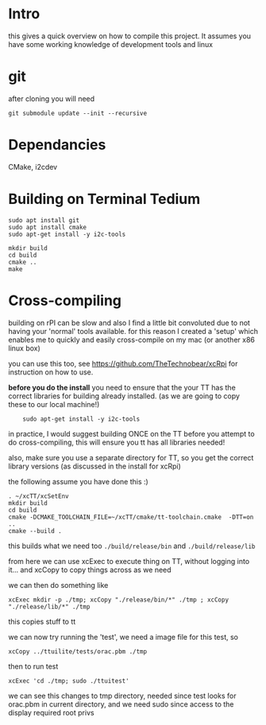 # Intro
this gives a quick overview on how to compile this project.
It assumes you have some working knowledge of development tools and linux

# git 
after cloning you will need 
```
git submodule update --init --recursive
```

# Dependancies
CMake, i2cdev


# Building on Terminal Tedium

    sudo apt install git
    sudo apt install cmake
    sudo apt-get install -y i2c-tools

    mkdir build
    cd build
    cmake .. 
    make


# Cross-compiling

building on rPI can be slow and also I find a little bit convoluted due to not having your 'normal' tools available.
for this reason I created a 'setup' which enables me to quickly and easily cross-compile on my mac (or another x86 linux box)

you can use this too, see  https://github.com/TheTechnobear/xcRpi for instruction on how to use.

**before you do the install** 
you need to ensure that the your TT has the correct libraries for building already installed. 
(as we are going to copy these to our local machine!)

```
    sudo apt-get install -y i2c-tools
```

in practice, I would suggest building ONCE on the TT before you attempt to do cross-compiling, this will ensure you tt has all libraries needed! 


also, make sure you use a separate directory for TT, so you get the correct library versions (as discussed in the install for xcRpi)


the following assume you have done this :) 

```
. ~/xcTT/xcSetEnv
mkdir build
cd build
cmake -DCMAKE_TOOLCHAIN_FILE=~/xcTT/cmake/tt-toolchain.cmake  -DTT=on ..
cmake --build .
```


this builds what we need too `./build/release/bin` and `./build/release/lib`


from here we can use xcExec to execute thing on TT, without logging into it... and xcCopy to copy things across as we need

we can then do something like 
```
xcExec mkdir -p ./tmp; xcCopy "./release/bin/*" ./tmp ; xcCopy "./release/lib/*" ./tmp
```
this copies stuff to tt

we can now try running the 'test', we need a image file for this test, so 
```
xcCopy ../ttuilite/tests/orac.pbm ./tmp
```

then to run test
```
xcExec 'cd ./tmp; sudo ./ttuitest'
```

we can see this changes to tmp directory, needed since test looks for orac.pbm in current directory, 
and we need sudo since access to the display required root privs

